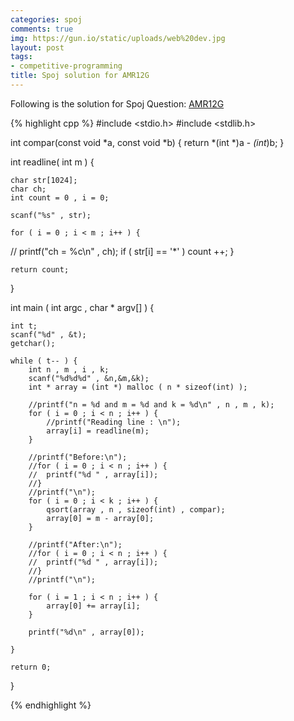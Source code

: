 ```yaml
---
categories: spoj
comments: true
img: https://gun.io/static/uploads/web%20dev.jpg
layout: post
tags:
- competitive-programming
title: Spoj solution for AMR12G
---
```


Following is the solution for Spoj Question: [AMR12G](http://www.spoj.com/problems/AMR12G/)

{% highlight cpp %}
#include <stdio.h>
#include <stdlib.h>

int compar(const void *a, const void *b) {
        return *(int *)a - *(int*)b;
}

int readline( int m ) {

	char str[1024];
	char ch;
	int count = 0 , i = 0;

	scanf("%s" , str);

	for ( i = 0 ; i < m ; i++ ) {
//		printf("ch = %c\n" , ch);
		if ( str[i] == '*' )
			count ++;
	}

	return count;
}

int main ( int argc , char * argv[] ) {

	int t;
	scanf("%d" , &t);
	getchar();

	while ( t-- ) {
		int n , m , i , k;
		scanf("%d%d%d" , &n,&m,&k);
		int * array = (int *) malloc ( n * sizeof(int) );

		//printf("n = %d and m = %d and k = %d\n" , n , m , k);
		for ( i = 0 ; i < n ; i++ ) {
			//printf("Reading line : \n");
			array[i] = readline(m);
		}

		//printf("Before:\n");
		//for ( i = 0 ; i < n ; i++ ) {
		//	printf("%d " , array[i]);
		//}
		//printf("\n");
		for ( i = 0 ; i < k ; i++ ) {
			qsort(array , n , sizeof(int) , compar);
			array[0] = m - array[0];
		}

		//printf("After:\n");
		//for ( i = 0 ; i < n ; i++ ) {
		//	printf("%d " , array[i]);
		//}
		//printf("\n");

		for ( i = 1 ; i < n ; i++ ) {
			array[0] += array[i];
		}

		printf("%d\n" , array[0]);

	}

	return 0;
}

{% endhighlight %}